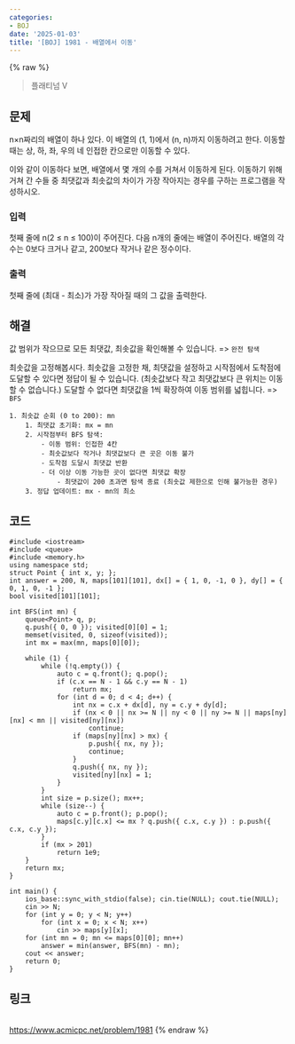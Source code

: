 ```yaml
---
categories:
- BOJ
date: '2025-01-03'
title: '[BOJ] 1981 - 배열에서 이동'
---
```


{% raw %}
> 플래티넘 V<br>

## 문제
n×n짜리의 배열이 하나 있다. 이 배열의 (1, 1)에서 (n, n)까지 이동하려고 한다. 이동할 때는 상, 하, 좌, 우의 네 인접한 칸으로만 이동할 수 있다.

이와 같이 이동하다 보면, 배열에서 몇 개의 수를 거쳐서 이동하게 된다. 이동하기 위해 거쳐 간 수들 중 최댓값과 최솟값의 차이가 가장 작아지는 경우를 구하는 프로그램을 작성하시오.

### 입력
첫째 줄에 n(2 ≤ n ≤ 100)이 주어진다. 다음 n개의 줄에는 배열이 주어진다. 배열의 각 수는 0보다 크거나 같고, 200보다 작거나 같은 정수이다.

### 출력
첫째 줄에 (최대 - 최소)가 가장 작아질 때의 그 값을 출력한다.

## 해결
값 범위가 작으므로 모든 최댓값, 최솟값을 확인해볼 수 있습니다. => `완전 탐색`

최솟값을 고정해봅시다. 최솟값을 고정한 채, 최댓값을 설정하고 시작점에서 도착점에 도달할 수 있다면 정답이 될 수 있습니다. (최솟값보다 작고 최댓값보다 큰 위치는 이동할 수 없습니다.) 도달할 수 없다면 최댓값을 1씩 확장하여 이동 범위를 넓힙니다. => `BFS`

```
1. 최솟값 순회 (0 to 200): mn
	1. 최댓값 초기화: mx = mn
	2. 시작점부터 BFS 탐색:
		- 이동 범위: 인접한 4칸
		- 최솟값보다 작거나 최댓값보다 큰 곳은 이동 불가
		- 도착점 도달시 최댓값 반환
		- 더 이상 이동 가능한 곳이 없다면 최댓값 확장
			- 최댓값이 200 초과면 탐색 종료 (최솟값 제한으로 인해 불가능한 경우)
	3. 정답 업데이트: mx - mn의 최소
```

## 코드
```
#include <iostream>
#include <queue>
#include <memory.h>
using namespace std;
struct Point { int x, y; };
int answer = 200, N, maps[101][101], dx[] = { 1, 0, -1, 0 }, dy[] = { 0, 1, 0, -1 };
bool visited[101][101];

int BFS(int mn) {
	queue<Point> q, p;
	q.push({ 0, 0 }); visited[0][0] = 1;
	memset(visited, 0, sizeof(visited));
	int mx = max(mn, maps[0][0]);

	while (1) {
		while (!q.empty()) {
			auto c = q.front(); q.pop();
			if (c.x == N - 1 && c.y == N - 1)
				return mx;
			for (int d = 0; d < 4; d++) {
				int nx = c.x + dx[d], ny = c.y + dy[d];
				if (nx < 0 || nx >= N || ny < 0 || ny >= N || maps[ny][nx] < mn || visited[ny][nx])
					continue;
				if (maps[ny][nx] > mx) {
					p.push({ nx, ny });
					continue;
				}
				q.push({ nx, ny });
				visited[ny][nx] = 1;
			}
		}
		int size = p.size(); mx++;
		while (size--) {
			auto c = p.front(); p.pop();
			maps[c.y][c.x] <= mx ? q.push({ c.x, c.y }) : p.push({ c.x, c.y });
		}
		if (mx > 201)
			return 1e9;
	}
	return mx;
}

int main() {
	ios_base::sync_with_stdio(false); cin.tie(NULL); cout.tie(NULL);
	cin >> N;
	for (int y = 0; y < N; y++)
		for (int x = 0; x < N; x++)
			cin >> maps[y][x];
	for (int mn = 0; mn <= maps[0][0]; mn++)
		answer = min(answer, BFS(mn) - mn);
	cout << answer;
	return 0;
}
```

## 링크
<br>https://www.acmicpc.net/problem/1981
{% endraw %}